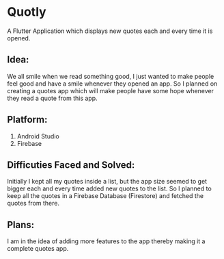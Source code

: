 # Quotly

A Flutter Application which displays new quotes each and every time it is opened.

## Idea:

We all smile when we read something good, I just wanted to make people feel good and have a smile whenever they opened an app. So I planned on creating a quotes app which will make people have some hope whenever they read a quote from this app.

## Platform:

1. Android Studio
2. Firebase

## Difficuties Faced and Solved:

Initially I kept all my quotes inside a list, but the app size seemed to get bigger each and every time added new quotes to the list.
So I planned to keep all the quotes in a Firebase Database (Firestore) and fetched the quotes from there.

## Plans:

I am in the idea of adding more features to the app thereby making it a complete quotes app.
